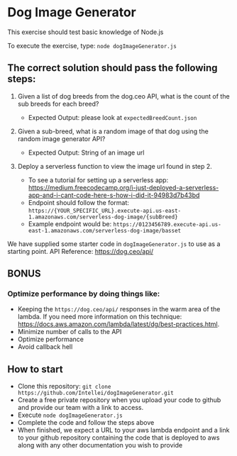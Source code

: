 # Dog Image Generator

This exercise should test basic knowledge of Node.js

To execute the exercise, type: `node dogImageGenerator.js`

## The correct solution should pass the following steps:

 1. Given a list of dog breeds from the dog.ceo API, what is the count of the sub breeds for each breed?
    - Expected Output: please look at `expectedBreedCount.json`

 2. Given a sub-breed, what is a random image of that dog using the random image generator API?
    - Expected Output: String of an image url

 3. Deploy a serverless function to view the image url found in step 2. 
    - To see a tutorial for setting up a serverless app: https://medium.freecodecamp.org/i-just-deployed-a-serverless-app-and-i-cant-code-here-s-how-i-did-it-94983d7b43bd
    - Endpoint should follow the format: `https://{YOUR_SPECIFIC_URL}.execute-api.us-east-1.amazonaws.com/serverless-dog-image/{subBreed}`
    - Example endpoint would be: `https://0123456789.execute-api.us-east-1.amazonaws.com/serverless-dog-image/basset`

We have supplied some starter code in `dogImageGenerator.js` to use as a starting point.
API Reference: https://dog.ceo/api/

## BONUS 
### Optimize performance by doing things like: 
- Keeping the `https://dog.ceo/api/` responses in the warm area of the lambda. If you need more information on this technique: https://docs.aws.amazon.com/lambda/latest/dg/best-practices.html.
- Minimize number of calls to the API
- Optimize performance
- Avoid callback hell

## How to start

- Clone this repository: `git clone https://github.com/Intellei/dogImageGenerator.git`
- Create a free private repository when you upload your code to github and provide our team with a link to access.
- Execute `node dogImageGenerator.js`
- Complete the code and follow the steps above
- When finished, we expect a URL to your aws lambda endpoint and a link to your github repository containing the code that is deployed to aws along with any other documentation you wish to provide
